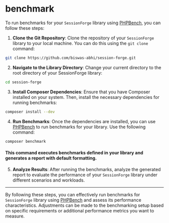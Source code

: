 # benchmark

To run benchmarks for your `SessionForge` library using [PHPBench](https://github.com/phpbench/phpbench), you can follow these steps:

1. **Clone the Git Repository**: Clone the repository of your `SessionForge` library to your local machine. You can do this using the `git clone` command:

```sh
git clone https://github.com/biswas-abhi/session-forge.git
```

2. **Navigate to the Library Directory**: Change your current directory to the root directory of your SessionForge library:

```sh
cd session-forge
```

3. **Install Composer Dependencies**: Ensure that you have Composer installed on your system. Then, install the necessary dependencies for running benchmarks:

```sh
composer install --dev
```

4. **Run Benchmarks**: Once the dependencies are installed, you can use [PHPBench](https://github.com/phpbench/phpbench) to run benchmarks for your library. Use the following command:

```sh
composer benchmark
```

#### This command executes benchmarks defined in your library and generates a report with default formatting.

5. **Analyze Results**: After running the benchmarks, analyze the generated report to evaluate the performance of your `SessionForge` library under different scenarios and workloads.

---

By following these steps, you can effectively run benchmarks for `SessionForge` library using [PHPBench](https://github.com/phpbench/phpbench) and assess its performance characteristics. Adjustments can be made to the benchmarking setup based on specific requirements or additional performance metrics you want to measure.
